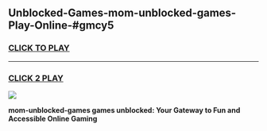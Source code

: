 
## Unblocked-Games-mom-unblocked-games-Play-Online-#gmcy5
<h3>
<a href="https://premium.freeplayer.one?title=mom-unblocked-games&ref=27F">CLICK TO PLAY</a></h3>
<hr>

<h3>
<a href="https://premium.freeplayer.one?title=mom-unblocked-games&ref=27F">CLICK 2 PLAY</a>
  
</h3>

<a href="https://premium.freeplayer.one?title=mom-unblocked-games&ref=27F"><img src="https://clearcache.store/games.png"></a>


**mom-unblocked-games games unblocked: Your Gateway to Fun and Accessible Online Gaming**
